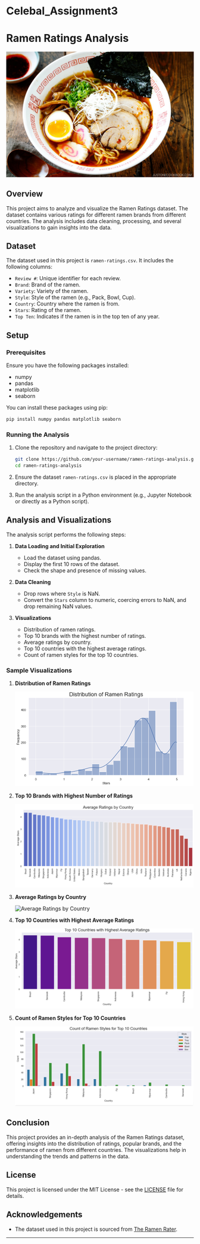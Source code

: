 # Celebal_Assignment3

# Ramen Ratings Analysis

![Ramen](images/Spicy-Shoyu-Ramen-8055-I.jpg)

## Overview

This project aims to analyze and visualize the Ramen Ratings dataset. The dataset contains various ratings for different ramen brands from different countries. The analysis includes data cleaning, processing, and several visualizations to gain insights into the data.

## Dataset

The dataset used in this project is `ramen-ratings.csv`. It includes the following columns:

- `Review #`: Unique identifier for each review.
- `Brand`: Brand of the ramen.
- `Variety`: Variety of the ramen.
- `Style`: Style of the ramen (e.g., Pack, Bowl, Cup).
- `Country`: Country where the ramen is from.
- `Stars`: Rating of the ramen.
- `Top Ten`: Indicates if the ramen is in the top ten of any year.

## Setup

### Prerequisites

Ensure you have the following packages installed:

- numpy
- pandas
- matplotlib
- seaborn

You can install these packages using pip:

```bash
pip install numpy pandas matplotlib seaborn
```

### Running the Analysis

1. Clone the repository and navigate to the project directory:

    ```bash
    git clone https://github.com/your-username/ramen-ratings-analysis.git
    cd ramen-ratings-analysis
    ```

2. Ensure the dataset `ramen-ratings.csv` is placed in the appropriate directory.
3. Run the analysis script in a Python environment (e.g., Jupyter Notebook or directly as a Python script).

## Analysis and Visualizations

The analysis script performs the following steps:

1. **Data Loading and Initial Exploration**
    - Load the dataset using pandas.
    - Display the first 10 rows of the dataset.
    - Check the shape and presence of missing values.

2. **Data Cleaning**
    - Drop rows where `Style` is NaN.
    - Convert the `Stars` column to numeric, coercing errors to NaN, and drop remaining NaN values.

3. **Visualizations**
    - Distribution of ramen ratings.
    - Top 10 brands with the highest number of ratings.
    - Average ratings by country.
    - Top 10 countries with the highest average ratings.
    - Count of ramen styles for the top 10 countries.

### Sample Visualizations

1. **Distribution of Ramen Ratings**

   ![Distribution of Ramen Ratings](images/distri.png)

2. **Top 10 Brands with Highest Number of Ratings**

   ![Top 10 Brands](images/avgr.png)

3. **Average Ratings by Country**

   ![Average Ratings by Country](images/average_ratings_country.png)

4. **Top 10 Countries with Highest Average Ratings**

   ![Top 10 Countries](images/havg.png)

5. **Count of Ramen Styles for Top 10 Countries**

   ![Ramen Styles](images/count.png)

## Conclusion

This project provides an in-depth analysis of the Ramen Ratings dataset, offering insights into the distribution of ratings, popular brands, and the performance of ramen from different countries. The visualizations help in understanding the trends and patterns in the data.

## License

This project is licensed under the MIT License - see the [LICENSE](LICENSE) file for details.

## Acknowledgements

- The dataset used in this project is sourced from [The Ramen Rater](https://www.theramenrater.com/).

---



